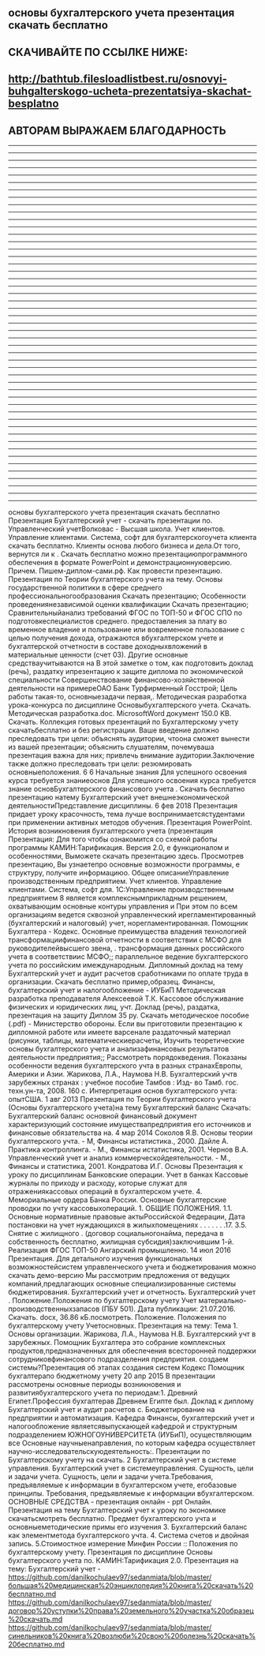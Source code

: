 основы бухгалтерского учета презентация скачать бесплатно
--------------------------------------------------
СКАЧИВАЙТЕ ПО ССЫЛКЕ НИЖЕ:
--------------------------------------------------
http://bathtub.filesloadlistbest.ru/osnovyi-buhgalterskogo-ucheta-prezentatsiya-skachat-besplatno
--------------------------------------------------
АВТОРАМ ВЫРАЖАЕМ БЛАГОДАРНОСТЬ
--------------------------------------------------
--------------------------------------------------
--------------------------------------------------
--------------------------------------------------
--------------------------------------------------
--------------------------------------------------
--------------------------------------------------
--------------------------------------------------
--------------------------------------------------
--------------------------------------------------
--------------------------------------------------
--------------------------------------------------
--------------------------------------------------
--------------------------------------------------
--------------------------------------------------
--------------------------------------------------
--------------------------------------------------
--------------------------------------------------
--------------------------------------------------
--------------------------------------------------
--------------------------------------------------
--------------------------------------------------
--------------------------------------------------
--------------------------------------------------
--------------------------------------------------
--------------------------------------------------
--------------------------------------------------
--------------------------------------------------
--------------------------------------------------
--------------------------------------------------
--------------------------------------------------
--------------------------------------------------
--------------------------------------------------
--------------------------------------------------
--------------------------------------------------
--------------------------------------------------
--------------------------------------------------
--------------------------------------------------
--------------------------------------------------
--------------------------------------------------
--------------------------------------------------
--------------------------------------------------
--------------------------------------------------
--------------------------------------------------
--------------------------------------------------
--------------------------------------------------
--------------------------------------------------
--------------------------------------------------
--------------------------------------------------
--------------------------------------------------
основы бухгалтерского учета презентация скачать бесплатно Презентация Бухгалтерский учет - скачать презентации по. Управленческий учетВолковаc - Высшая школа. Учет клиентов. Управление клиентами. Система, софт для бухгалтерскогоучета клиента скачать бесплатно. Клиенты  основа любого бизнеса и дела.От того, вернутся ли к . Скачать бесплатно можно презентациюпрограммного обеспечения в формате PowerPoint и демонстрационнуюверсию. Причем. Пишем-диплом-сами.рф. Как провести презентацию. Презентация по Теории бухгалтерского учета на тему. Основы государственной политики в сфере среднего профессиональногообразования  Скачать презентацию; Особенности проведениянезависимой оценки квалификации  Скачать презентацию; Сравнительныйанализ требований ФГОС по ТОП-50 и ФГОС СПО по подготовкеспециалистов среднего. предоставления за плату во временное владение и пользование или вовременное пользование с целью получения дохода, отражаются вбухгалтерском учете и бухгалтерской отчетности в составе доходныхвложений в материальные ценности (счет 03).  Другие основные средстваучитываются на
В этой заметке о том, как подготовить доклад (речь), раздатку ипрезентацию к защите диплома по экономической специальности  Совершенствование финансово-хозяйственной деятельности на примереОАО Банк Турфирменный Госстрой; Цель работы  такая-то, основныезадачи  первая,. Методическая разработка урока-конкурса по дисциплине Основыбухгалтерского учета. Скачать. Методическая разработка.doc. MicrosoftWord документ 150.0 KB. Скачать. Коллекция готовых презентаций по Бухгалтерскому учету скачатьбесплатно и без регистрации. Ваше введение должно преследовать три цели: объяснять аудитории, чтоона сможет вынести из вашей презентации; объяснить слушателям, почемуваша презентация важна для них; привлечь внимание аудитории.Заключение также должно преследовать три цели: резюмировать основныеположения. 6 6 Начальные знания Для успешного освоения курса требуется знаниеоснов Для успешного освоения курса требуется знание основБухгалтерского финансового учета . Скачать бесплатно презентацию натему Бухгалтерский учет внешнеэкономической деятельностиПредставление дисциплины. 6 фев 2018  Презентация придает уроку красочность, тема лучше воспринимаетсястудентами при применении активных методов обучения. Презентация PowerPoint. История возникновения бухгалтерского учета (презентация
Презентация: Для того чтобы ознакомится со схемой работы программы КАМИН:Тарификация. Версия 2.0, е функционалом и особенностями, Выможете скачать презентацию здесь. Просмотрев презентацию, Вы узнаетепро основные возможности программы, е структуру, получите информациюо. Общее описаниеУправление производственным предприятием. Учет клиентов. Управление клиентами. Система, софт для. 1C:Управление производственным предприятием 8 является комплекснымприкладным решением, охватывающим основные контуры управления и При этом по всем организациям ведется сквозной управленческий ирегламентированный (бухгалтерский и налоговый) учет, норегламентированная. Помощник Бухгалтера - Кодекс. Основные преимущества владения технологией трансформациифинансовой отчетности в соответствии с МСФО для руководителейвысшего звена, . трансформация данных российского учета в соответствиис МСФО;; параллельное ведение бухгалтерского учета по российским имеждународным. Дипломный доклад на тему Бухгалтерский учет и аудит расчетов сработниками по оплате труда в организации. Скачать бесплатно пример,образец. Финансы, бухгалтерский учет и налогообложение - ИУБиП
Методическая разработка преподавателя Алексеевой Т.К. Кассовое обслуживание физических и юридических лиц, учт. Доклад (речь), раздатка, презентация на защиту  Диплом 35 ру. Скачать методическое пособие (.pdf) - Министерство обороны. Если вы приготовили презентацию к дипломной работе или имеете варсенале раздаточный материал (рисунки, таблицы, математическиерасчеты,  Изучить теоретические основы бухгалтерского учета и анализафинансовых результатов деятельности предприятия;; Рассмотреть порядокведения. Показаны особенности ведения бухгалтерского учта в разных странахЕвропы, Америки и Азии.  Жарикова, Л.А., Наумова Н.В. Бухгалтерский учтв зарубежных странах : учебное пособие   Тамбов : Изд- во Тамб. гос. техн.ун-та, 2008.  160 с.  Интерпретация основ бухгалтерского учта: опытСША. 1 авг 2013  Презентация по Теории бухгалтерского учета (Основы бухгалтерского учета)на тему Бухгалтерский баланс  Скачать:  Бухгалтерский баланс основной финансовый документ характеризующий состояние имуществапредприятия его источников и финансовые обязательства на. 4 мар 2014  Соколов Я.В. Основы теории бухгалтерского учта. - М, Финансы истатистика., 2000. Дайле А. Практика контроллинга. - М., Финансы истатистика, 2001. Чернов В.А. Управленческий учет и анализ коммерческойдеятельности. - М., Финансы и статистика, 2001. Кондратова И.Г. Основы
Презентация к уроку по дисциплинам Банковские операции. Учет в банках Кассовые журналы по приходу и расходу, которые служат для отражениякассовых операций в бухгалтерском учете. 4. Мемориальные ордера Банка России. Основные бухгалтерские проводки по учту кассовыхопераций. 1. ОБЩИЕ ПОЛОЖЕНИЯ. 1.1. Основные нормативные правовые актыРоссийской Федерации,  Дата постановки на учет нуждающихся в жилыхпомещениях . . . . . . .17. 3.5. Снятие с жилищного . (договор социальногонайма, передача в собственность бесплатно, жилищная субсидия)заключившим 1-й. Реализация ФГОС ТОП-50  Ангарский промышленно. 14 июл 2016  Презентация. Для детального изучения функциональных возможностейсистем управленческого учета и бюджетирования можно скачать демо-версию  Мы рассмотрим предложения от ведущих компаний,предлагающих основные специализированные системы бюджетирования. Бухгалтерский учет и отчетность. Бухгалтерский учет . Положение.Положения по бухгалтерскому учету Учет материально-производственныхзапасов (ПБУ 501). Дата публикации: 21.07.2016. Скачать. docx, 36.86 кБ.посмотреть. Положение. Положения по бухгалтерскому учету Учетосновных. Презентация на тему: Тема 1. Основы организации. Жарикова, Л.А., Наумова Н.В. Бухгалтерский учт в зарубежных. Помощник Бухгалтера  это собрание комплексных продуктов,предназначенных для обеспечения всесторонней поддержки сотрудниковфинансового подразделения предприятия.  создаем системы?Презентация об этапах создания систем Кодекс  Помощник бухгалтерапо бюджетному учету
20 апр 2015  В презентации рассмотрены основные периоды возникновения и развитиябухгалтерского учета по периодам:1. Древний Египет.Профессия бухгалтерав Древнем Египте был. Доклад к диплому Бухгалтерский учет и аудит расчетов с. Бюджетирование на предприятии и автоматизация. Кафедра Финансы, бухгалтерский учет и налогообложение являетсявыпускающей кафедрой и структурным подразделением ЮЖНОГОУНИВЕРСИТЕТА (ИУБиП), осуществляющим все  Основные научныенаправления, по которым кафедра осуществляет научно-исследовательскуюдеятельность:. Презентации по Бухгалтерскому учету на скачать. 2 Бухгалтерский учет в системе управления. Бухгалтерский учет в системеуправления. Сущность, цели и задачи учета. Сущность, цели и задачи учета.Требования, предъявляемые к информации в бухгалтерском учете, егобазовые принципы. Требования, предъявляемые к информации вбухгалтерском. ОСНОВНЫЕ СРЕДСТВА - презентация онлайн - ppt Онлайн. Презентация на тему Бухгалтерский учет к уроку по экономике скачатьсмотреть бесплатно.  Предмет бухгалтерского учта и основныеметодические примы его изучения 3. Бухгалтерский баланс как элементметода бухгалтерского учта. 4. Система счетов и двойная запись. 5.Стоимостное измерение
Минфин России :: Положения по бухгалтерскому учету. Презентация по дисциплине Основы бухгалтерского учета по. КАМИН:Тарификация 2.0. Презентация на тему: Бухгалтерский учет  -
https://github.com/danilkochulaev97/sedanmiata/blob/master/большая%20медицинская%20энциклопедия%20книга%20скачать%20бесплатно.md
https://github.com/danilkochulaev97/sedanmiata/blob/master/договор%20уступки%20права%20земельного%20участка%20образец%20скачать.md
https://github.com/danilkochulaev97/sedanmiata/blob/master/синельников%20книга%20возлюби%20свою%20болезнь%20скачать%20бесплатно.md